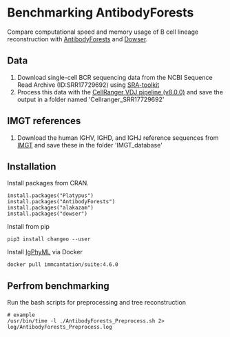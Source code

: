 # Benchmarking AntibodyForests
Compare computational speed and memory usage of B cell lineage reconstruction with [AntibodyForests](https://github.com/alexyermanos/AntibodyForests) and [Dowser](https://github.com/immcantation/dowser).

## Data
1. Download single-cell BCR sequencing data from the NCBI Sequence Read Archive (ID:SRR17729692) using [SRA-toolkit](https://github.com/ncbi/sra-tools/wiki/02.-Installing-SRA-Toolkit)
2. Process this data with the [CellRanger VDJ pipeline (v8.0.0)](https://www.10xgenomics.com/support/software/cell-ranger/latest/tutorials/cr-tutorial-in) and save the output in a folder named 'Cellranger_SRR17729692'

## IMGT references
1. Download the human IGHV, IGHD, and IGHJ reference sequences from [IMGT](https://www.imgt.org/genedb/) and save these in the folder 'IMGT_database'

## Installation
Install packages from CRAN.
```
install.packages("Platypus")
install.packages("AntibodyForests")
install.packages("alakazam")
install.packages("dowser")
```

Install from pip
```
pip3 install changeo --user
```

Install [IgPhyML](https://igphyml.readthedocs.io/en/latest/index.html) via Docker
```
docker pull immcantation/suite:4.6.0
```

## Perfrom benchmarking
Run the bash scripts for preprocessing and tree reconstruction
```
# example
/usr/bin/time -l ./AntibodyForests_Preprocess.sh 2> log/AntibodyForests_Preprocess.log
```
